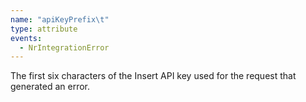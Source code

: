 ```yaml
---
name: "apiKeyPrefix\t"
type: attribute
events:
  - NrIntegrationError
---
```


The first six characters of the Insert API key used for the request that generated an error.